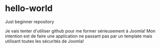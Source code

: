 # hello-world
Just beginner repository

Je vais tenter d'utiliser github pour me former sérieusement à Joomla!
Mon intention est de faire une application ne passant pas par un template mais utilisant toutes les sécurités de Joomla!

